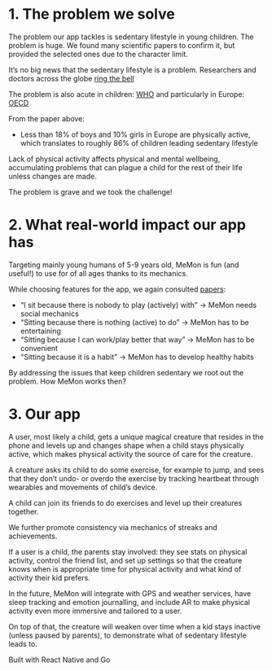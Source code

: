 # 1. The problem we solve

The problem our app tackles is sedentary lifestyle in young children. The problem is huge. We found many scientific papers to confirm it, but provided the selected ones due to the character limit.

It’s no big news that the sedentary lifestyle is a problem. Researchers and doctors across the globe [ring the bell](https://pubmed.ncbi.nlm.nih.gov/31221536/)

The problem is also acute in children: [WHO](https://www.who.int/news/item/24-04-2019-to-grow-up-healthy-children-need-to-sit-less-and-play-more) and particularly in Europe: [OECD](https://www.oecd-ilibrary.org/sites/1d229f1f-en/index.html?itemId=/content/component/1d229f1f-en)

From the paper above:
- Less than 18% of boys and 10% girls in Europe are physically active, which translates to roughly 86% of children leading sedentary lifestyle

Lack of physical activity affects physical and mental wellbeing, accumulating problems that can plague a child for the rest of their life unless changes are made.

The problem is grave and we took the challenge!

# 2. What real-world impact our app has

Targeting mainly young humans of 5-9 years old, MeMon is fun (and useful!)  to use for of all ages thanks to its mechanics.

While choosing features for the app, we again consulted [papers](https://www.ncbi.nlm.nih.gov/pmc/articles/PMC5551109/):

- “I sit because there is nobody to play (actively) with” → MeMon needs social mechanics
- “Sitting because there is nothing (active) to do” → MeMon has to be entertaining
- “Sitting because I can work/play better that way” → MeMon has to be convenient
- “Sitting because it is a habit” → MeMon has to develop healthy habits

By addressing the issues that keep children sedentary we root out the problem. How MeMon works then?

# 3. Our app

A user, most likely a child, gets a unique magical creature that resides in the phone and levels up and changes shape when a child stays physically active, which makes physical activity the source of care for the creature. 

A creature asks its child to do some exercise, for example to jump, and sees that they don’t undo- or overdo the exercise by tracking heartbeat through wearables and movements of child’s device.

A child can join its friends to do exercises and level up their creatures together. 

We further promote consistency via mechanics of streaks and achievements.

If a user is a child, the parents stay involved: they see stats on physical activity, control the friend list, and set up settings so that the creature knows when is appropriate time for physical activity and what kind of activity their kid prefers.

In the future, MeMon will integrate with GPS and weather services, have sleep tracking and emotion journalling, and include AR to make physical activity even more immersive and tailored to a user.

On top of that, the creature will weaken over time when a kid stays inactive (unless paused by parents), to demonstrate what of sedentary lifestyle leads to.

Built with React Native and Go
